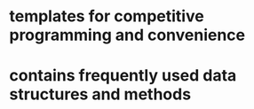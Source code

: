 # templates for competitive programming and convenience
# contains frequently used data structures and methods
